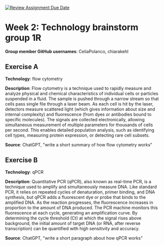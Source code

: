 [![Review Assignment Due Date](https://classroom.github.com/assets/deadline-readme-button-22041afd0340ce965d47ae6ef1cefeee28c7c493a6346c4f15d667ab976d596c.svg)](https://classroom.github.com/a/aKWLU3-A)

# Week 2: Technology brainstorm group 1R
**Group member GitHub usernames**: CeliaPolanco, chiarakehl

## Exercise A
**Technology**: flow cytometry

**Description**: Flow cytometry is a technique used to rapidly measure and analyze physical and chemical characteristics of individual cells or particles suspended in a fluid. The sample is pushed through a narrow stream so that cells pass single file through a laser beam. As each cell is hit by the laser, detectors measure scattered light (which gives information about size and internal complexity) and fluorescence (from dyes or antibodies bound to specific molecules). The signals are collected electronically, allowing simultaneous measurement of multiple parameters for thousands of cells per second. This enables detailed population analysis, such as identifying cell types, measuring protein expression, or detecting rare cell subsets.

**Source**: ChatGPT, "write a short summary of how flow cytometry works"



## Exercise B
**Technology**: qPCR

**Description**: Quantitative PCR (qPCR), also known as real-time PCR, is a technique used to amplify and simultaneously measure DNA. Like standard PCR, it relies on repeated cycles of denaturation, primer binding, and DNA synthesis, but qPCR adds a fluorescent dye or probe that binds to the amplified DNA. As the reaction progresses, the fluorescence increases in proportion to the amount of DNA produced. The PCR machine monitors this fluorescence at each cycle, generating an amplification curve. By determining the cycle threshold (Ct) at which the signal rises above background, the initial amount of target DNA (or RNA, after reverse transcription) can be quantified with high sensitivity and accuracy.

**Source**: ChatGPT, "write a short paragraph about how qPCR works"
